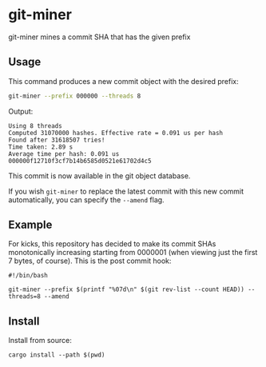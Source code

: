 # git-miner
git-miner mines a commit SHA that has the given prefix

## Usage

This command produces a new commit object with the desired prefix:

```bash
git-miner --prefix 000000 --threads 8
```

Output:
```
Using 8 threads
Computed 31070000 hashes. Effective rate = 0.091 us per hash
Found after 31618507 tries!
Time taken: 2.89 s
Average time per hash: 0.091 us
000000f12710f3cf7b14b6585d0521e61702d4c5
```

This commit is now available in the git object database.

If you wish `git-miner` to replace the latest commit with this new commit
automatically, you can specify the `--amend` flag.

## Example
For kicks, this repository has decided to make its commit SHAs monotonically
increasing starting from 0000001 (when viewing just the first 7 bytes, of
course). This is the post commit hook:

```shell
#!/bin/bash

git-miner --prefix $(printf "%07d\n" $(git rev-list --count HEAD)) --threads=8 --amend
```

## Install
Install from source:
```
cargo install --path $(pwd)
```